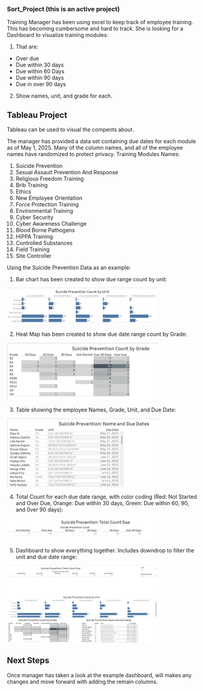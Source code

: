 ### Sort_Project (this is an active project)

Training Manager has been using excel to keep track of employee training. This has becoming cumbersome and hard to track. She is looking for a Dashboard to visualize training modules:
1. That are:
  * Over due
  * Due within 30 days
  * Due within 60 Days
  * Due within 90 days
  * Due in over 90 days
  
2. Show names, unit, and grade for each.

## Tableau Project
Tableau can be used to visual the compents about. 

The manager has provided a data set containing due dates for each module as of May 1, 2025. Many of the column names, and all of the employee names have randomized to protect privacy. 
Training Modules Names: 
1. Suicide Prevention
2. Sexual Assault Prevention And Response
3. Religious Freedom Training
4. Brib Training
5. Ethics
6. New Employee Orientation
7. Force Protection Training
8. Environmental Training
9. Cyber Security
10. Cyber Awareness Challenge
11. Blood Borne Pathogens
12. HIPPA Training
13. Controlled Substances
14. Field Training
15. Site Controller

Using the Suicide Prevention Data as an example: 
1. Bar chart has been created to show due range count by unit:
<img width="400" alt="image" src="https://github.com/snkty8/Sort_Project/blob/main/Count%20by%20Unit.png">


2. Heat Map has been created to show due date range count by Grade:
<img width="400" alt="image" src="https://github.com/snkty8/Sort_Project/blob/main/Count%20by%20Grade.png">

   
3. Table showing the employee Names, Grade, Unit, and Due Date:
<img width="400" alt="image" src="https://github.com/snkty8/Sort_Project/blob/main/Name%20and%20Dates.png">

 
4. Total Count for each due date range, with color coding (Red: Not Started and Over Due, Orange: Due within 30 days, Green: Due within 60, 90, and 0ver 90 days):
<img width="400" alt="image" src="https://github.com/snkty8/Sort_Project/blob/main/Total%20Counts.png">

  
5. Dashboard to show everything together. Includes downdrop to filter the unit and due date range:
<img width="400" alt="image" src="https://github.com/snkty8/Sort_Project/blob/main/Example%20Dashboard.png">

## Next Steps
Once manager has taken a look at the example dashboard, will makes any changes and move forward with adding the remain columns. 
